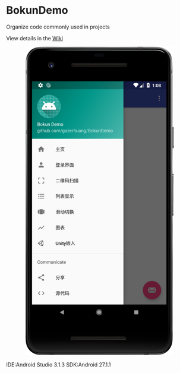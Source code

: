 # BokunDemo
Organize code commonly used in projects

View details in the [Wiki](https://github.com/gazerhuang/BokunDemo/wiki)
<div align=center><img width="400"  src="https://github.com/gazerhuang/BokunDemo/raw/master/screenshots/main.png"/></div>

IDE:Android Studio 3.1.3
SDK:Android 27.1.1